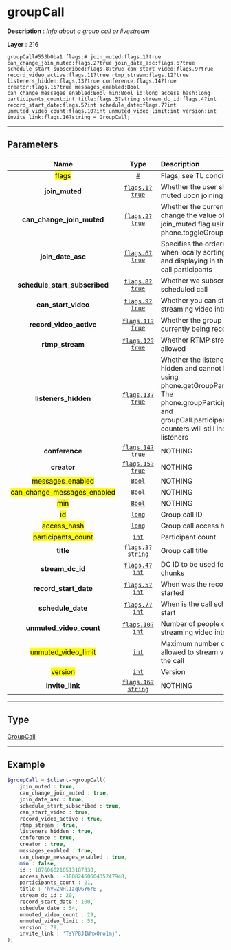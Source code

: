 # groupCall

**Description** : *Info about a group call or livestream*

**Layer** : 216

```tl
groupCall#553b0ba1 flags:# join_muted:flags.1?true can_change_join_muted:flags.2?true join_date_asc:flags.6?true schedule_start_subscribed:flags.8?true can_start_video:flags.9?true record_video_active:flags.11?true rtmp_stream:flags.12?true listeners_hidden:flags.13?true conference:flags.14?true creator:flags.15?true messages_enabled:Bool can_change_messages_enabled:Bool min:Bool id:long access_hash:long participants_count:int title:flags.3?string stream_dc_id:flags.4?int record_start_date:flags.5?int schedule_date:flags.7?int unmuted_video_count:flags.10?int unmuted_video_limit:int version:int invite_link:flags.16?string = GroupCall;
```

---

## Parameters

| Name | Type | Description |
| :---: | :---: | :--- |
| <mark>flags</mark> | [`#`](type/#) | Flags, see TL conditional fields |
| **join_muted** | [`flags.1?true`](type/true) | Whether the user should be muted upon joining the call |
| **can_change_join_muted** | [`flags.2?true`](type/true) | Whether the current user can change the value of the join_muted flag using phone.toggleGroupCallSettings |
| **join_date_asc** | [`flags.6?true`](type/true) | Specifies the ordering to use when locally sorting by date and displaying in the UI group call participants |
| **schedule_start_subscribed** | [`flags.8?true`](type/true) | Whether we subscribed to the scheduled call |
| **can_start_video** | [`flags.9?true`](type/true) | Whether you can start streaming video into the call |
| **record_video_active** | [`flags.11?true`](type/true) | Whether the group call is currently being recorded |
| **rtmp_stream** | [`flags.12?true`](type/true) | Whether RTMP streams are allowed |
| **listeners_hidden** | [`flags.13?true`](type/true) | Whether the listeners list is hidden and cannot be fetched using phone.getGroupParticipants. The phone.groupParticipants.count and groupCall.participants_count counters will still include listeners |
| **conference** | [`flags.14?true`](type/true) | NOTHING |
| **creator** | [`flags.15?true`](type/true) | NOTHING |
| <mark>messages_enabled</mark> | [`Bool`](type/Bool) | NOTHING |
| <mark>can_change_messages_enabled</mark> | [`Bool`](type/Bool) | NOTHING |
| <mark>min</mark> | [`Bool`](type/Bool) | NOTHING |
| <mark>id</mark> | [`long`](type/long) | Group call ID |
| <mark>access_hash</mark> | [`long`](type/long) | Group call access hash |
| <mark>participants_count</mark> | [`int`](type/int) | Participant count |
| **title** | [`flags.3?string`](type/string) | Group call title |
| **stream_dc_id** | [`flags.4?int`](type/int) | DC ID to be used for livestream chunks |
| **record_start_date** | [`flags.5?int`](type/int) | When was the recording started |
| **schedule_date** | [`flags.7?int`](type/int) | When is the call scheduled to start |
| **unmuted_video_count** | [`flags.10?int`](type/int) | Number of people currently streaming video into the call |
| <mark>unmuted_video_limit</mark> | [`int`](type/int) | Maximum number of people allowed to stream video into the call |
| <mark>version</mark> | [`int`](type/int) | Version |
| **invite_link** | [`flags.16?string`](type/string) | NOTHING |

---

## Type

[GroupCall](type/GroupCall)

---

## Example

```php
$groupCall = $client->groupCall(
	join_muted : true,
	can_change_join_muted : true,
	join_date_asc : true,
	schedule_start_subscribed : true,
	can_start_video : true,
	record_video_active : true,
	rtmp_stream : true,
	listeners_hidden : true,
	conference : true,
	creator : true,
	messages_enabled : true,
	can_change_messages_enabled : true,
	min : false,
	id : 1076060218513187338,
	access_hash : -3808246060435247948,
	participants_count : 21,
	title : 'hVwZNHl1zqOGY6rB',
	stream_dc_id : 20,
	record_start_date : 100,
	schedule_date : 54,
	unmuted_video_count : 29,
	unmuted_video_limit : 53,
	version : 79,
	invite_link : 'TsYP8JIWhxOro1mj',
);
```
